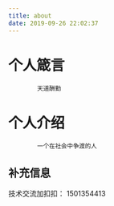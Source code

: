 ```yaml
---
title: about
date: 2019-09-26 22:02:37
---
```


# 个人箴言
			天道酬勤

# 个人介绍

			一个在社会中争渡的人

## 补充信息 
技术交流加扣扣：	1501354413